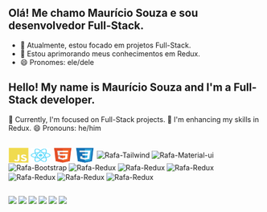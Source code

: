## Olá! Me chamo Maurício Souza e sou desenvolvedor Full-Stack.

- 🔭 Atualmente, estou focado em projetos Full-Stack.
- 🌱 Estou aprimorando meus conhecimentos em Redux.
- 😄 Pronomes: ele/dele



## Hello! My name is Maurício Souza and I'm a Full-Stack developer.
🔭 Currently, I'm focused on Full-Stack projects.
🌱 I'm enhancing my skills in Redux.
😄 Pronouns: he/him


<div style="display: inline_block"><br>
  <img align="center" alt="Rafa-Js" height="30" width="40" src="https://raw.githubusercontent.com/devicons/devicon/master/icons/javascript/javascript-plain.svg">
  <img align="center" alt="Rafa-React" height="30" width="40" src="https://raw.githubusercontent.com/devicons/devicon/master/icons/react/react-original.svg">
  <img align="center" alt="Rafa-HTML" height="30" width="40" src="https://raw.githubusercontent.com/devicons/devicon/master/icons/html5/html5-original.svg">
  <img align="center" alt="Rafa-CSS" height="30" width="40" src="https://raw.githubusercontent.com/devicons/devicon/master/icons/css3/css3-original.svg">
  <img align="center" alt="Rafa-Tailwind" height="30" width="40" src="https://cdn.worldvectorlogo.com/logos/tailwindcss.svg">
  <img align="center" alt="Rafa-Material-ui" height="30" width="40" src="https://cdn.worldvectorlogo.com/logos/material-ui-1.svg">
  <img align="center" alt="Rafa-Bootstrap" height="30" width="40" src="https://cdn.worldvectorlogo.com/logos/bootstrap-5-1.svg">
  <img align="center" alt="Rafa-Redux" height="30" width="40" src="https://cdn.worldvectorlogo.com/logos/redux.svg">
  <img align="center" alt="Rafa-Redux" height="30" width="40" src="https://cdn.worldvectorlogo.com/logos/react-native-1.svg">
  <img align="center" alt="Rafa-Redux" height="30" width="40" src="https://cdn.worldvectorlogo.com/logos/expo-1.svg">
  <img align="center" alt="Rafa-Redux" height="30" width="40" src="https://cdn.worldvectorlogo.com/logos/aws-2.svg">
  <img align="center" alt="Rafa-Redux" height="30" width="40" src="https://cdn.worldvectorlogo.com/logos/mysql-logo.svg">
  <img align="center" alt="Rafa-Redux" height="30" width="40" src="https://cdn.worldvectorlogo.com/logos/nodejs-1.svg">
  
</div>


 ##
 
 <div> 
  <a href="https://www.youtube.com/channel/UCt6HzGKLi57qaeHwz3hLKXA" target="_blank"><img src="https://img.shields.io/badge/YouTube-FF0000?style=for-the-badge&logo=youtube&logoColor=white" target="_blank"></a>
  <a href="https://www.instagram.com/mauriciiio_souza/" target="_blank"><img src="https://img.shields.io/badge/-Instagram-%23E4405F?style=for-the-badge&logo=instagram&logoColor=white" target="_blank"></a>
 	<a href="https://www.twitch.tv/settings/profile" target="_blank"><img src="https://img.shields.io/badge/Twitch-9146FF?style=for-the-badge&logo=twitch&logoColor=white" target="_blank"></a>
 <a href="https://discord.com/channels/@me" target="_blank"><img src="https://img.shields.io/badge/Discord-7289DA?style=for-the-badge&logo=discord&logoColor=white" target="_blank"></a> 
  <a href = "mailto:mauriciosouzadesenvolvedor@gmail.com"><img src="https://img.shields.io/badge/-Gmail-%23333?style=for-the-badge&logo=gmail&logoColor=white" target="_blank"></a>
  <a href="https://www.linkedin.com/in/developer-mauricio-souza/" target="_blank"><img src="https://img.shields.io/badge/-LinkedIn-%230077B5?style=for-the-badge&logo=linkedin&logoColor=white" target="_blank"></a> 
  
</div>

